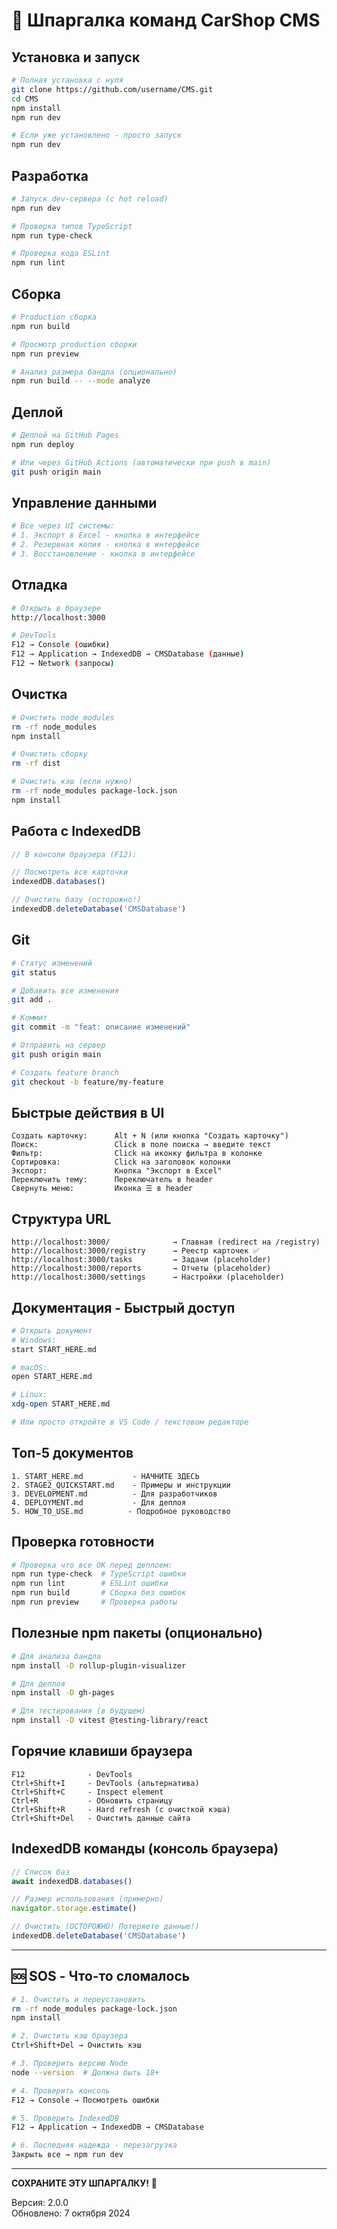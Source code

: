 # 🚀 Шпаргалка команд CarShop CMS

## Установка и запуск

```bash
# Полная установка с нуля
git clone https://github.com/username/CMS.git
cd CMS
npm install
npm run dev

# Если уже установлено - просто запуск
npm run dev
```

## Разработка

```bash
# Запуск dev-сервера (с hot reload)
npm run dev

# Проверка типов TypeScript
npm run type-check

# Проверка кода ESLint
npm run lint
```

## Сборка

```bash
# Production сборка
npm run build

# Просмотр production сборки
npm run preview

# Анализ размера бандла (опционально)
npm run build -- --mode analyze
```

## Деплой

```bash
# Деплой на GitHub Pages
npm run deploy

# Или через GitHub Actions (автоматически при push в main)
git push origin main
```

## Управление данными

```bash
# Все через UI системы:
# 1. Экспорт в Excel - кнопка в интерфейсе
# 2. Резервная копия - кнопка в интерфейсе
# 3. Восстановление - кнопка в интерфейсе
```

## Отладка

```bash
# Открыть в браузере
http://localhost:3000

# DevTools
F12 → Console (ошибки)
F12 → Application → IndexedDB → CMSDatabase (данные)
F12 → Network (запросы)
```

## Очистка

```bash
# Очистить node_modules
rm -rf node_modules
npm install

# Очистить сборку
rm -rf dist

# Очистить кэш (если нужно)
rm -rf node_modules package-lock.json
npm install
```

## Работа с IndexedDB

```javascript
// В консоли браузера (F12):

// Посмотреть все карточки
indexedDB.databases()

// Очистить базу (осторожно!)
indexedDB.deleteDatabase('CMSDatabase')
```

## Git

```bash
# Статус изменений
git status

# Добавить все изменения
git add .

# Коммит
git commit -m "feat: описание изменений"

# Отправить на сервер
git push origin main

# Создать feature branch
git checkout -b feature/my-feature
```

## Быстрые действия в UI

```
Создать карточку:      Alt + N (или кнопка "Создать карточку")
Поиск:                 Click в поле поиска → введите текст
Фильтр:                Click на иконку фильтра в колонке
Сортировка:            Click на заголовок колонки
Экспорт:               Кнопка "Экспорт в Excel"
Переключить тему:      Переключатель в header
Свернуть меню:         Иконка ☰ в header
```

## Структура URL

```
http://localhost:3000/              → Главная (redirect на /registry)
http://localhost:3000/registry      → Реестр карточек ✅
http://localhost:3000/tasks         → Задачи (placeholder)
http://localhost:3000/reports       → Отчеты (placeholder)
http://localhost:3000/settings      → Настройки (placeholder)
```

## Документация - Быстрый доступ

```bash
# Открыть документ
# Windows:
start START_HERE.md

# macOS:
open START_HERE.md

# Linux:
xdg-open START_HERE.md

# Или просто откройте в VS Code / текстовом редакторе
```

## Топ-5 документов

```
1. START_HERE.md           - НАЧНИТЕ ЗДЕСЬ
2. STAGE2_QUICKSTART.md    - Примеры и инструкции
3. DEVELOPMENT.md          - Для разработчиков
4. DEPLOYMENT.md           - Для деплоя
5. HOW_TO_USE.md          - Подробное руководство
```

## Проверка готовности

```bash
# Проверка что все ОК перед деплоем:
npm run type-check  # TypeScript ошибки
npm run lint        # ESLint ошибки
npm run build       # Сборка без ошибок
npm run preview     # Проверка работы
```

## Полезные npm пакеты (опционально)

```bash
# Для анализа бандла
npm install -D rollup-plugin-visualizer

# Для деплоя
npm install -D gh-pages

# Для тестирования (в будущем)
npm install -D vitest @testing-library/react
```

## Горячие клавиши браузера

```
F12              - DevTools
Ctrl+Shift+I     - DevTools (альтернатива)
Ctrl+Shift+C     - Inspect element
Ctrl+R           - Обновить страницу
Ctrl+Shift+R     - Hard refresh (с очисткой кэша)
Ctrl+Shift+Del   - Очистить данные сайта
```

## IndexedDB команды (консоль браузера)

```javascript
// Список баз
await indexedDB.databases()

// Размер использования (примерно)
navigator.storage.estimate()

// Очистить (ОСТОРОЖНО! Потеряете данные!)
indexedDB.deleteDatabase('CMSDatabase')
```

---

## 🆘 SOS - Что-то сломалось

```bash
# 1. Очистить и переустановить
rm -rf node_modules package-lock.json
npm install

# 2. Очистить кэш браузера
Ctrl+Shift+Del → Очистить кэш

# 3. Проверить версию Node
node --version  # Должна быть 18+

# 4. Проверить консоль
F12 → Console → Посмотреть ошибки

# 5. Проверить IndexedDB
F12 → Application → IndexedDB → CMSDatabase

# 6. Последняя надежда - перезагрузка
Закрыть все → npm run dev
```

---

**СОХРАНИТЕ ЭТУ ШПАРГАЛКУ!** 📌

Версия: 2.0.0  
Обновлено: 7 октября 2024

